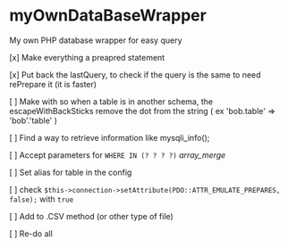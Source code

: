 # myOwnDataBaseWrapper
My own PHP database wrapper for easy query

[x] Make everything a preapred statement

[x] Put back the lastQuery, to check if the query is the same to need rePrepare it (it is faster)

[ ] Make with so when a table is in another schema, the escapeWithBackSticks remove the dot from the string ( ex 'bob.table' => 'bob'.'table' )

[ ] Find a way to retrieve information like mysqli_info();

[ ] Accept parameters for `WHERE IN (? ? ? ?)` *array_merge*

[ ] Set alias for table in the config

[ ] check `$this->connection->setAttribute(PDO::ATTR_EMULATE_PREPARES, false);` with `true`

[ ] Add to .CSV method (or other type of file)

[ ] Re-do all
